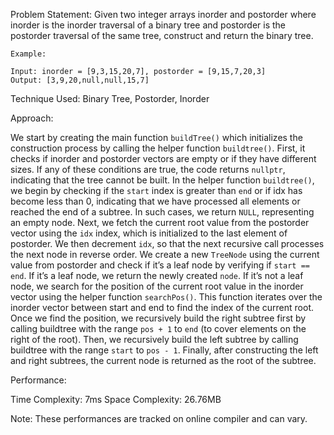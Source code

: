 Problem Statement: Given two integer arrays inorder and postorder where inorder is the inorder traversal of a binary tree and postorder is the postorder traversal of the same tree, construct and return the binary tree.

```
Example:

Input: inorder = [9,3,15,20,7], postorder = [9,15,7,20,3]
Output: [3,9,20,null,null,15,7]

```

Technique Used: Binary Tree, Postorder, Inorder

Approach:

We start by creating the main function `buildTree()` which initializes the construction process by calling the helper function `buildtree()`. First, it checks if inorder and postorder vectors are empty or if they have different sizes. If any of these conditions are true, the code returns `nullptr`, indicating that the tree cannot be built. In the helper function `buildtree()`, we begin by checking if the `start` index is greater than `end` or if idx has become less than 0, indicating that we have processed all elements or reached the end of a subtree. In such cases, we return `NULL`, representing an empty node. Next, we fetch the current root value from the postorder vector using the `idx` index, which is initialized to the last element of postorder. We then decrement `idx`, so that the next recursive call processes the next node in reverse order. We create a new `TreeNode` using the current value from postorder and check if it’s a leaf node by verifying if `start == end`. If it’s a leaf node, we return the newly created `node`. If it’s not a leaf node, we search for the position of the current root value in the inorder vector using the helper function `searchPos()`. This function iterates over the inorder vector between start and end to find the index of the current root. Once we find the position, we recursively build the right subtree first by calling buildtree with the range `pos + 1` to `end` (to cover elements on the right of the root). Then, we recursively build the left subtree by calling buildtree with the range `start` to `pos - 1`. Finally, after constructing the left and right subtrees, the current node is returned as the root of the subtree.

Performance:

Time Complexity: 7ms
Space Complexity: 26.76MB

Note: These performances are tracked on online compiler and can vary.
